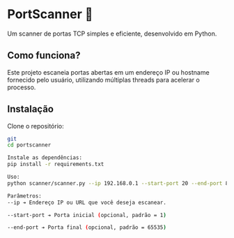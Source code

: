 # PortScanner 🔎

Um scanner de portas TCP simples e eficiente, desenvolvido em Python.

## Como funciona?

Este projeto escaneia portas abertas em um endereço IP ou hostname fornecido pelo usuário, utilizando múltiplas threads para acelerar o processo.

## Instalação

Clone o repositório:
```bash
git
cd portscanner

Instale as dependências:
pip install -r requirements.txt

Uso:
python scanner/scanner.py --ip 192.168.0.1 --start-port 20 --end-port 80

Parâmetros:
--ip ➔ Endereço IP ou URL que você deseja escanear.

--start-port ➔ Porta inicial (opcional, padrão = 1)

--end-port ➔ Porta final (opcional, padrão = 65535)
